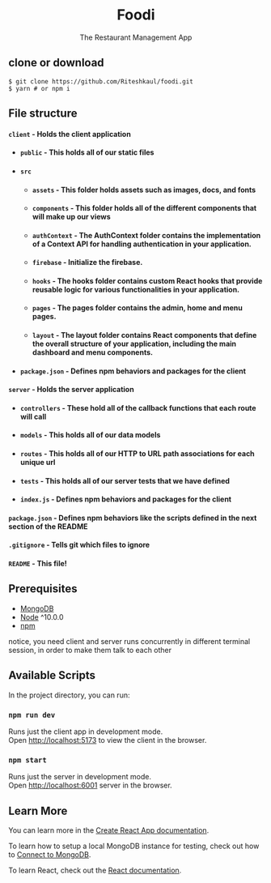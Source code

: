 <h1 align="center">
Foodi
</h1>
<p align="center">
The Restaurant Management App
</p>

## clone or download
```terminal
$ git clone https://github.com/Riteshkaul/foodi.git
$ yarn # or npm i
```


## File structure
#### `client` - Holds the client application
- #### `public` - This holds all of our static files
- #### `src`
    - #### `assets` - This folder holds assets such as images, docs, and fonts
    - #### `components` - This folder holds all of the different components that will make up our views
    - #### `authContext` - The AuthContext folder contains the implementation of a Context API for handling authentication in your application.
    - #### `firebase` - Initialize the firebase.
    - #### `hooks` - The hooks folder contains custom React hooks that provide reusable logic for various functionalities in your application.
    - #### `pages` - The pages folder contains the admin, home and menu pages.
    - #### `layout` - The layout folder contains React components that define the overall structure of your application, including the main dashboard and menu components.
- #### `package.json` - Defines npm behaviors and packages for the client
#### `server` - Holds the server application
- #### `controllers` - These hold all of the callback functions that each route will call
- #### `models` - This holds all of our data models
- #### `routes` - This holds all of our HTTP to URL path associations for each unique url
- #### `tests` - This holds all of our server tests that we have defined
- #### `index.js` - Defines npm behaviors and packages for the client
#### `package.json` - Defines npm behaviors like the scripts defined in the next section of the README
#### `.gitignore` - Tells git which files to ignore
#### `README` - This file!


## Prerequisites
- [MongoDB](https://gist.github.com/nrollr/9f523ae17ecdbb50311980503409aeb3)
- [Node](https://nodejs.org/en/download/) ^10.0.0
- [npm](https://nodejs.org/en/download/package-manager/)

notice, you need client and server runs concurrently in different terminal session, in order to make them talk to each other

## Available Scripts

In the project directory, you can run:

### `npm run dev`

Runs just the client app in development mode.<br>
Open [http://localhost:5173](http://localhost:5173) to view the client in the browser.


### `npm start`

Runs just the server in development mode.<br>
Open [http://localhost:6001](http://localhost:6001) server in the browser.


## Learn More

You can learn more in the [Create React App documentation](https://facebook.github.io/create-react-app/docs/getting-started).

To learn how to setup a local MongoDB instance for testing, check out how to [Connect to MongoDB](https://docs.mongodb.com/guides/server/drivers/).

To learn React, check out the [React documentation](https://react.dev/).
